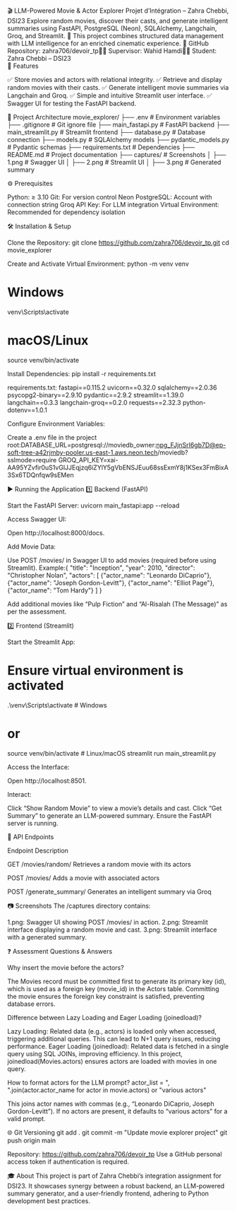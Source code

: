 🎬 LLM-Powered Movie & Actor Explorer
Projet d’Intégration – Zahra Chebbi, DSI23
Explore random movies, discover their casts, and generate intelligent summaries using FastAPI, PostgreSQL (Neon), SQLAlchemy, Langchain, Groq, and Streamlit.
🧠 This project combines structured data management with LLM intelligence for an enriched cinematic experience.
📁 GitHub Repository: zahra706/devoir_tp👨‍🏫 Supervisor: Wahid Hamdi👩‍🎓 Student: Zahra Chebbi – DSI23  
🚀 Features

✅ Store movies and actors with relational integrity.
✅ Retrieve and display random movies with their casts.
✅ Generate intelligent movie summaries via Langchain and Groq.
✅ Simple and intuitive Streamlit user interface.
✅ Swagger UI for testing the FastAPI backend.

🧱 Project Architecture
movie_explorer/
├── .env                    # Environment variables
├── .gitignore             # Git ignore file
├── main_fastapi.py        # FastAPI backend
├── main_streamlit.py      # Streamlit frontend
├── database.py            # Database connection
├── models.py              # SQLAlchemy models
├── pydantic_models.py     # Pydantic schemas
├── requirements.txt       # Dependencies
├── README.md              # Project documentation
├── captures/              # Screenshots
│   ├── 1.png              # Swagger UI
│   ├── 2.png              # Streamlit UI
│   ├── 3.png              # Generated summary

⚙️ Prerequisites

Python: ≥ 3.10
Git: For version control
Neon PostgreSQL: Account with connection string
Groq API Key: For LLM integration
Virtual Environment: Recommended for dependency isolation

🛠️ Installation & Setup

Clone the Repository:
git clone https://github.com/zahra706/devoir_tp.git
cd movie_explorer


Create and Activate Virtual Environment:
python -m venv venv
# Windows
venv\Scripts\activate
# macOS/Linux
source venv/bin/activate


Install Dependencies:
pip install -r requirements.txt

requirements.txt:
fastapi==0.115.2
uvicorn==0.32.0
sqlalchemy==2.0.36
psycopg2-binary==2.9.10
pydantic==2.9.2
streamlit==1.39.0
langchain==0.3.3
langchain-groq==0.2.0
requests==2.32.3
python-dotenv==1.0.1


Configure Environment Variables:

Create a .env file in the project root:DATABASE_URL=postgresql://moviedb_owner:npg_FJjnSrI6gb7D@ep-soft-tree-a42rjmby-pooler.us-east-1.aws.neon.tech/moviedb?sslmode=require
GROQ_API_KEY=xai-AA95YZvfir0uS1vGlJJEqjzq6iZYlY5gVbENSJEuu68ssExmY8j1KSex3FmBixA3Sx6TDQnfqw9sEMen





▶️ Running the Application
1️⃣ Backend (FastAPI)

Start the FastAPI Server:
uvicorn main_fastapi:app --reload


Access Swagger UI:

Open http://localhost:8000/docs.


Add Movie Data:

Use POST /movies/ in Swagger UI to add movies (required before using Streamlit). Example:{
  "title": "Inception",
  "year": 2010,
  "director": "Christopher Nolan",
  "actors": [
    {"actor_name": "Leonardo DiCaprio"},
    {"actor_name": "Joseph Gordon-Levitt"},
    {"actor_name": "Elliot Page"},
    {"actor_name": "Tom Hardy"}
  ]
}


Add additional movies like “Pulp Fiction” and “Al-Risalah (The Message)” as per the assessment.



2️⃣ Frontend (Streamlit)

Start the Streamlit App:
# Ensure virtual environment is activated
.\venv\Scripts\activate  # Windows
# or
source venv/bin/activate  # Linux/macOS
streamlit run main_streamlit.py


Access the Interface:

Open http://localhost:8501.


Interact:

Click “Show Random Movie” to view a movie’s details and cast.
Click “Get Summary” to generate an LLM-powered summary.
Ensure the FastAPI server is running.



🧪 API Endpoints



Endpoint
Description



GET /movies/random/
Retrieves a random movie with its actors


POST /movies/
Adds a movie with associated actors


POST /generate_summary/
Generates an intelligent summary via Groq


📷 Screenshots
The /captures directory contains:

1.png: Swagger UI showing POST /movies/ in action.
2.png: Streamlit interface displaying a random movie and cast.
3.png: Streamlit interface with a generated summary.

❓ Assessment Questions & Answers

Why insert the movie before the actors?

The Movies record must be committed first to generate its primary key (id), which is used as a foreign key (movie_id) in the Actors table. Committing the movie ensures the foreign key constraint is satisfied, preventing database errors.


Difference between Lazy Loading and Eager Loading (joinedload)?

Lazy Loading: Related data (e.g., actors) is loaded only when accessed, triggering additional queries. This can lead to N+1 query issues, reducing performance.
Eager Loading (joinedload): Related data is fetched in a single query using SQL JOINs, improving efficiency. In this project, joinedload(Movies.actors) ensures actors are loaded with movies in one query.


How to format actors for the LLM prompt?
actor_list = ", ".join(actor.actor_name for actor in movie.actors) or "various actors"


This joins actor names with commas (e.g., “Leonardo DiCaprio, Joseph Gordon-Levitt”). If no actors are present, it defaults to “various actors” for a valid prompt.



🌐 Git Versioning
git add .
git commit -m "Update movie explorer project"
git push origin main


Repository: https://github.com/zahra706/devoir_tp
Use a GitHub personal access token if authentication is required.

🎓 About
This project is part of Zahra Chebbi’s integration assignment for DSI23. It showcases synergy between a robust backend, an LLM-powered summary generator, and a user-friendly frontend, adhering to Python development best practices.




